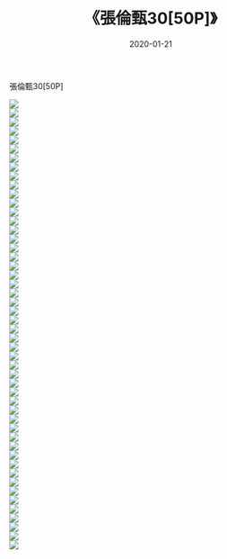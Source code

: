 ﻿---
layout: post
title:  《張倫甄30[50P]》
date:   2020-01-21
img: http://pic.660000.xyz/1:/唯美/2020/張倫甄30[50P]/000.jpg
categories: [美女, 清纯, 唯美]
---

張倫甄30[50P]

  ![](http://pic.660000.xyz/1:/唯美/2020/張倫甄30[50P]/001.jpg) <br> ![](http://pic.660000.xyz/1:/唯美/2020/張倫甄30[50P]/002.jpg) <br> ![](http://pic.660000.xyz/1:/唯美/2020/張倫甄30[50P]/003.jpg) <br> ![](http://pic.660000.xyz/1:/唯美/2020/張倫甄30[50P]/004.jpg) <br> ![](http://pic.660000.xyz/1:/唯美/2020/張倫甄30[50P]/005.jpg) <br> ![](http://pic.660000.xyz/1:/唯美/2020/張倫甄30[50P]/006.jpg) <br> ![](http://pic.660000.xyz/1:/唯美/2020/張倫甄30[50P]/007.jpg) <br> ![](http://pic.660000.xyz/1:/唯美/2020/張倫甄30[50P]/008.jpg) <br> ![](http://pic.660000.xyz/1:/唯美/2020/張倫甄30[50P]/009.jpg) <br> ![](http://pic.660000.xyz/1:/唯美/2020/張倫甄30[50P]/010.jpg) <br> ![](http://pic.660000.xyz/1:/唯美/2020/張倫甄30[50P]/011.jpg) <br> ![](http://pic.660000.xyz/1:/唯美/2020/張倫甄30[50P]/012.jpg) <br> ![](http://pic.660000.xyz/1:/唯美/2020/張倫甄30[50P]/013.jpg) <br> ![](http://pic.660000.xyz/1:/唯美/2020/張倫甄30[50P]/014.jpg) <br> ![](http://pic.660000.xyz/1:/唯美/2020/張倫甄30[50P]/015.jpg) <br> ![](http://pic.660000.xyz/1:/唯美/2020/張倫甄30[50P]/016.jpg) <br> ![](http://pic.660000.xyz/1:/唯美/2020/張倫甄30[50P]/017.jpg) <br> ![](http://pic.660000.xyz/1:/唯美/2020/張倫甄30[50P]/018.jpg) <br> ![](http://pic.660000.xyz/1:/唯美/2020/張倫甄30[50P]/019.jpg) <br> ![](http://pic.660000.xyz/1:/唯美/2020/張倫甄30[50P]/020.jpg) <br> ![](http://pic.660000.xyz/1:/唯美/2020/張倫甄30[50P]/021.jpg) <br> ![](http://pic.660000.xyz/1:/唯美/2020/張倫甄30[50P]/022.jpg) <br> ![](http://pic.660000.xyz/1:/唯美/2020/張倫甄30[50P]/023.jpg) <br> ![](http://pic.660000.xyz/1:/唯美/2020/張倫甄30[50P]/024.jpg) <br> ![](http://pic.660000.xyz/1:/唯美/2020/張倫甄30[50P]/025.jpg) <br> ![](http://pic.660000.xyz/1:/唯美/2020/張倫甄30[50P]/026.jpg) <br> ![](http://pic.660000.xyz/1:/唯美/2020/張倫甄30[50P]/027.jpg) <br> ![](http://pic.660000.xyz/1:/唯美/2020/張倫甄30[50P]/028.jpg) <br> ![](http://pic.660000.xyz/1:/唯美/2020/張倫甄30[50P]/029.jpg) <br> ![](http://pic.660000.xyz/1:/唯美/2020/張倫甄30[50P]/030.jpg) <br> ![](http://pic.660000.xyz/1:/唯美/2020/張倫甄30[50P]/031.jpg) <br> ![](http://pic.660000.xyz/1:/唯美/2020/張倫甄30[50P]/032.jpg) <br> ![](http://pic.660000.xyz/1:/唯美/2020/張倫甄30[50P]/033.jpg) <br> ![](http://pic.660000.xyz/1:/唯美/2020/張倫甄30[50P]/034.jpg) <br> ![](http://pic.660000.xyz/1:/唯美/2020/張倫甄30[50P]/035.jpg) <br> ![](http://pic.660000.xyz/1:/唯美/2020/張倫甄30[50P]/036.jpg) <br> ![](http://pic.660000.xyz/1:/唯美/2020/張倫甄30[50P]/037.jpg) <br> ![](http://pic.660000.xyz/1:/唯美/2020/張倫甄30[50P]/038.jpg) <br> ![](http://pic.660000.xyz/1:/唯美/2020/張倫甄30[50P]/039.jpg) <br> ![](http://pic.660000.xyz/1:/唯美/2020/張倫甄30[50P]/040.jpg) <br> ![](http://pic.660000.xyz/1:/唯美/2020/張倫甄30[50P]/041.jpg) <br> ![](http://pic.660000.xyz/1:/唯美/2020/張倫甄30[50P]/042.jpg) <br> ![](http://pic.660000.xyz/1:/唯美/2020/張倫甄30[50P]/043.jpg) <br> ![](http://pic.660000.xyz/1:/唯美/2020/張倫甄30[50P]/044.jpg) <br> ![](http://pic.660000.xyz/1:/唯美/2020/張倫甄30[50P]/045.jpg) <br> ![](http://pic.660000.xyz/1:/唯美/2020/張倫甄30[50P]/046.jpg) <br> ![](http://pic.660000.xyz/1:/唯美/2020/張倫甄30[50P]/047.jpg) <br> ![](http://pic.660000.xyz/1:/唯美/2020/張倫甄30[50P]/048.jpg) <br> ![](http://pic.660000.xyz/1:/唯美/2020/張倫甄30[50P]/049.jpg) <br> ![](http://pic.660000.xyz/1:/唯美/2020/張倫甄30[50P]/050.jpg) <br>